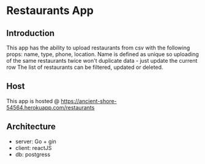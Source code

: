 # Restaurants App

## Introduction

This app has the ability to upload restaurants from csv with the following props: name, type, phone, location.
Name is defined as unique so uploading of the same restaurants twice won't duplicate data - just update the current row
The list of restaurants can be filtered, updated or deleted.

## Host

This app is hosted @ https://ancient-shore-54564.herokuapp.com/restaurants

## Architecture

- server: Go + gin
- client: reactJS
- db: postgress
